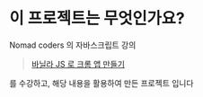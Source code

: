 # 이 프로젝트는 무엇인가요?

Nomad coders 의 자바스크립트 강의

> [바닐라 JS 로 크롬 앱 만들기](https://nomadcoders.co/javascript-for-beginners/lobby)

를 수강하고, 해당 내용을 활용하여 만든 프로젝트 입니다
